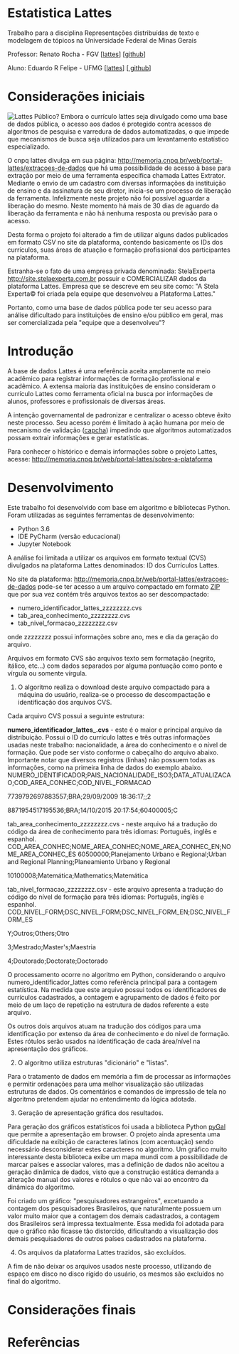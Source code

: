 # Estatistica Lattes

Trabalho para a disciplina Representações distribuídas de texto e modelagem de tópicos na Universidade Federal de Minas Gerais 

Professor: Renato Rocha - FGV  [<a href="http://lattes.cnpq.br/4726949697973381" target="_blank">lattes</a>] [<a href="https://github.com/rsouza" target="_blank">github</a>] 

Aluno: Eduardo R Felipe - UFMG [<a href="http://lattes.cnpq.br/1010588591399870" target="_blank">lattes</a>] [<a href="https://github.com/erfelipe" target="_blank"> github</a>] 

# Considerações iniciais
<img src="https://github.com/erfelipe/EstatisticaLattes/blob/master/img/lattes.jpg" alt="Lattes Público?">
Embora o currículo lattes seja divulgado como uma base de dados pública, o acesso aos dados é protegido contra acessos de algoritmos de pesquisa e varredura de dados automatizadas, o que impede que mecanismos de busca seja utilizados para um levantamento estatístico especializado. 

O cnpq lattes divulga em sua página: <a href="http://memoria.cnpq.br/web/portal-lattes/extracoes-de-dados" target="_blank">http://memoria.cnpq.br/web/portal-lattes/extracoes-de-dados</a> que há uma possibilidade de acesso à base para extração por meio de uma ferramenta específica chamada Lattes Extrator. Mediante o envio de um cadastro com diversas informações da instituição de ensino e da assinatura de seu diretor, inicia-se um processo de liberação da ferramenta. Infelizmente neste projeto não foi possível aguardar a liberação do mesmo. Neste momento há mais de 30 dias de aguardo da liberação da ferramenta e não há nenhuma resposta ou previsão para o acesso.

Desta forma o projeto foi alterado a fim de utilizar alguns dados publicados em formato CSV no site da plataforma, contendo basicamente os IDs dos currículos, suas áreas de atuação e formação profissional dos participantes na plataforma.

Estranha-se o fato de uma empresa privada denominada: StelaExperta <a href="http://site.stelaexperta.com.br" target="_blank"> http://site.stelaexperta.com.br </a> possuir e COMERCIALIZAR dados da plataforma Lattes. Empresa que se descreve em seu site como: "A Stela Experta© foi criada pela equipe que desenvolveu a Plataforma Lattes." 

Portanto, como uma base de dados pública pode ter seu acesso para análise dificultado para instituições de ensino e/ou público em geral, mas ser comercializada pela "equipe que a desenvolveu"? 

# Introdução

A base de dados Lattes é uma referência aceita amplamente no meio acadêmico para registrar informações de formação profissional e acadêmico. A extensa maioria das instituições de ensino consideram o currículo Lattes como ferramenta oficial na busca por informações de alunos, professores e profissionais de diversas áreas. 

A intenção governamental de padronizar e centralizar o acesso obteve êxito neste processo. Seu acesso porém é limitado à ação humana por meio de mecanismo de validação (<a href="https://pt.wikipedia.org/wiki/CAPTCHA" target="_blank">capcha</a>) impedindo que algoritmos automatizados possam extrair informações e gerar estatísticas. 

Para conhecer o histórico e demais informações sobre o projeto Lattes, acesse: <a href="http://memoria.cnpq.br/web/portal-lattes/sobre-a-plataforma" target="_blank">http://memoria.cnpq.br/web/portal-lattes/sobre-a-plataforma</a> 

# Desenvolvimento

Este trabalho foi desenvolvido com base em algoritmo e bibliotecas Python. Foram utilizadas as seguintes ferramentas de desenvolvimento: 
- Python 3.6
- IDE PyCharm (versão educacional) 
- Jupyter Notebook 

A análise foi limitada a utilizar os arquivos em formato textual (CVS) divulgados na plataforma Lattes denominados: ID dos Currículos Lattes. 

No site da plataforma:  <a href="http://memoria.cnpq.br/web/portal-lattes/extracoes-de-dados" target="_blank">http://memoria.cnpq.br/web/portal-lattes/extracoes-de-dados</a> pode-se ter acesso a um arquivo compactado em formato <a href="https://pt.wikipedia.org/wiki/ZIP" target="_blank">ZIP</a> que por sua vez contém três arquivos textos ao ser descompactado: 
- numero_identificador_lattes_zzzzzzzz.cvs
- tab_area_conhecimento_zzzzzzzz.cvs 
- tab_nivel_formacao_zzzzzzzz.csv

onde zzzzzzzz possui informações sobre ano, mes e dia da geração do arquivo. 

Arquivos em formato CVS são arquivos texto sem formatação (negrito, itálico, etc...) com dados separados por alguma pontuação como ponto e vírgula ou somente vírgula. 

1. O algoritmo realiza o download deste arquivo compactado para a máquina do usuário, realiza-se o processo de descompactação e identificação dos arquivos CVS.

Cada arquivo CVS possui a seguinte estrutura: 

<b>numero_identificador_lattes_.cvs</b> - este é o maior e principal arquivo da distribuição.  Possui o ID do currículo lattes e três outras informações usadas neste trabalho: nacionalidade, a área do conhecimento e o nível de formação. Que pode ser visto conforme o cabeçalho do arquivo abaixo. Importante notar que diversos registros (linhas) não possuem todas as informações, como na primeira linha de dados do exemplo abaixo. 
NUMERO_IDENTIFICADOR;PAIS_NACIONALIDADE_ISO3;DATA_ATUALIZACAO;COD_AREA_CONHEC;COD_NIVEL_FORMACAO

7739792697883557;BRA;29/09/2009 18:36:17;;2

8871954517195536;BRA;14/10/2015 20:17:54;60400005;C

tab_area_conhecimento_zzzzzzzz.cvs - neste arquivo há a tradução do código da área de conhecimento para três idiomas: Português, inglês e espanhol.
COD_AREA_CONHEC;NOME_AREA_CONHEC;NOME_AREA_CONHEC_EN;NOME_AREA_CONHEC_ES
60500000;Planejamento Urbano e Regional;Urban and Regional Planning;Planeamiento Urbano y Regional

10100008;Matemática;Mathematics;Matemática

tab_nivel_formacao_zzzzzzzz.csv - este arquivo apresenta a tradução do código do nível de formação para três idiomas: Português, inglês e espanhol. 
COD_NIVEL_FORM;DSC_NIVEL_FORM;DSC_NIVEL_FORM_EN;DSC_NIVEL_FORM_ES

Y;Outros;Others;Otro

3;Mestrado;Master's;Maestria

4;Doutorado;Doctorate;Doctorado

O processamento ocorre no algoritmo em Python, considerando o arquivo numero_identificador_lattes como referência principal para a contagem estatística. Na medida que este arquivo possui todos os identificadores de currículos cadastrados, a contagem e agrupamento de dados é feito por meio de um laço de repetição na estrutura de dados referente a este arquivo.

Os outros dois arquivos atuam na tradução dos códigos para uma identificação por extenso da área de conhecimento e do nível de formação. Estes rótulos serão usados na identificação de cada área/nível na apresentação dos gráficos.

2. O algoritmo utiliza estruturas "dicionário" e "listas".

Para o tratamento de dados em memória a fim de processar as informações e permitir ordenações para uma melhor visualização são utilizadas estruturas de dados. Os comentários e comandos de impressão de tela no algoritmo pretendem ajudar no entendimento da lógica adotada.

3. Geração de apresentação gráfica dos resultados.

Para geração dos gráficos estatísticos foi usada a biblioteca Python <a href="http://www.pygal.org/en/stable/" target="_blank">pyGal</a> que permite a apresentação em browser. O projeto ainda apresenta uma dificuldade na exibição de caracteres latinos (com acentuação) sendo necessário desconsiderar estes caracteres no algoritmo. Um gráfico muito interessante desta biblioteca exibe um mapa mundi com a possibilidade de marcar países e associar valores, mas a definição de dados não aceitou a geração dinâmica de dados, visto que a construção estática demanda a alteração manual dos valores e rótulos o que não vai ao encontro da dinâmica do algoritmo. 

Foi criado um gráfico: "pesquisadores estrangeiros", excetuando a contagem dos pesquisadores Brasileiros, que naturalmente possuem um valor muito maior que a contagem dos demais cadastrados, a contagem dos Brasileiros será impressa textualmente. Essa medida foi adotada para que o gráfico não ficasse tão distorcido, dificultando a visualização dos demais pesquisadores de outros países cadastrados na plataforma.

4. Os arquivos da plataforma Lattes trazidos, são excluídos.

A fim de não deixar os arquivos usados neste processo, utilizando de espaço em disco no disco rígido do usuário, os mesmos são excluídos no final do algoritmo.

# Considerações finais 



# Referências

